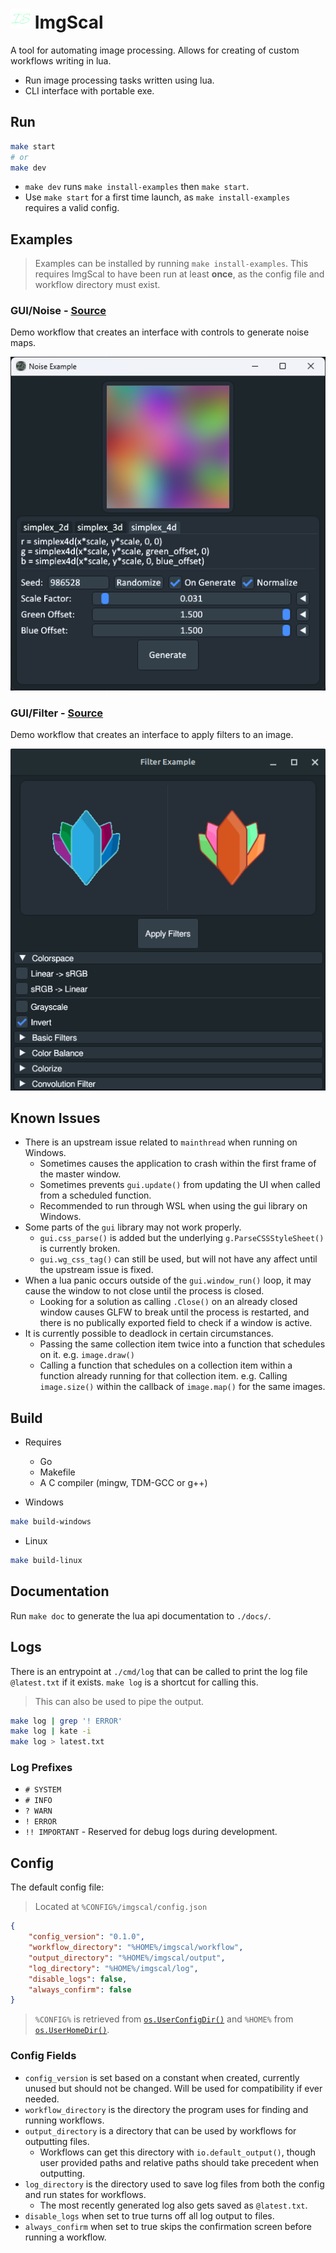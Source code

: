 
# ![icon](./pkg/assets/icons/favicon-32x32.png) ImgScal

A tool for automating image processing. Allows for creating of custom workflows
writing in lua.

* Run image processing tasks written using lua.
* CLI interface with portable exe.

## Run

```sh
make start
# or
make dev
```

* `make dev` runs `make install-examples` then `make start`.
* Use `make start` for a first time launch, as `make install-examples` requires a valid config.

## Examples

> Examples can be installed by running `make install-examples`.
> This requires ImgScal to have been run at least **once**,
> as the config file and workflow directory must exist.

### GUI/Noise - [Source](/examples/example_noise.lua)

Demo workflow that creates an interface with controls to generate noise maps.

![noise example](assets/demos/example_noise.png)

### GUI/Filter - [Source](/examples/example_filter.lua)

Demo workflow that creates an interface to apply filters to an image.

![filter example](assets/demos/example_filters.png)

## Known Issues

* There is an upstream issue related to `mainthread` when running on Windows.
  * Sometimes causes the application to crash within the first frame of the master window.
  * Sometimes prevents `gui.update()` from updating the UI when called from a scheduled function.
  * Recommended to run through WSL when using the gui library on Windows.
* Some parts of the `gui` library may not work properly.
  * `gui.css_parse()` is added but the underlying `g.ParseCSSStyleSheet()` is currently broken.
  * `gui.wg_css_tag()` can still be used, but will not have any affect until the upstream issue is fixed.
* When a lua panic occurs outside of the `gui.window_run()` loop, it may cause the window to not close until the process is closed.
  * Looking for a solution as calling `.Close()` on an already closed window causes GLFW to break until the process is restarted, and there is no publically exported field to check if a window is active.
* It is currently possible to deadlock in certain circumstances.
  * Passing the same collection item twice into a function that schedules on it. e.g. `image.draw()`
  * Calling a function that schedules on a collection item within a function already running for that
    collection item. e.g. Calling `image.size()` within the callback of `image.map()` for the same images.

## Build

* Requires
  * Go
  * Makefile
  * A C compiler (mingw, TDM-GCC or g++)

* Windows

```sh
make build-windows
```

* Linux

```sh
make build-linux
```

## Documentation

Run `make doc` to generate the lua api documentation to `./docs/`.

## Logs

There is an entrypoint at `./cmd/log` that can be called to print the log file `@latest.txt` if it exists. `make log` is a shortcut for calling this.

> This can also be used to pipe the output.

```sh
make log | grep '! ERROR'
make log | kate -i
make log > latest.txt
```

### Log Prefixes

* `# SYSTEM`
* `# INFO`
* `? WARN`
* `! ERROR`
* `!! IMPORTANT` - Reserved for debug logs during development.

## Config

The default config file:

> Located at `%CONFIG%/imgscal/config.json`

```json
{
    "config_version": "0.1.0",
    "workflow_directory": "%HOME%/imgscal/workflow",
    "output_directory": "%HOME%/imgscal/output",
    "log_directory": "%HOME%/imgscal/log",
    "disable_logs": false,
    "always_confirm": false
}
```

> `%CONFIG%` is retrieved from [`os.UserConfigDir()`](https://pkg.go.dev/os#UserConfigDir) and `%HOME%` from [`os.UserHomeDir()`](https://pkg.go.dev/os#UserHomeDir).

### Config Fields

* `config_version` is set based on a constant when created,
currently unused but should not be changed.
Will be used for compatibility if ever needed.
* `workflow_directory` is the directory the program uses for finding and running workflows.
* `output_directory` is a directory that can be used by workflows for outputting files.
  * Workflows can get this directory with `io.default_output()`, though user provided paths and
relative paths should take precedent when outputting.
* `log_directory` is the directory used to save log files from both the config and run states for workflows.
  * The most recently generated log also gets saved as `@latest.txt`.
* `disable_logs` when set to true turns off all log output to files.
* `always_confirm` when set to true skips the confirmation screen before running a workflow.
